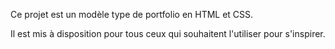 Ce projet est un modèle type de portfolio en HTML et CSS.

Il est mis à disposition pour tous ceux qui souhaitent l'utiliser pour s'inspirer.

